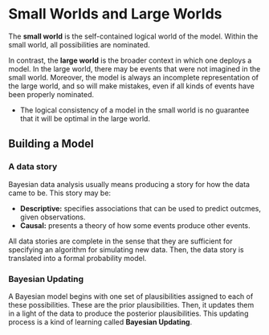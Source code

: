 # Small Worlds and Large Worlds

The **small world** is the self-contained logical world of the model. Within the small world, all possibilities are nominated. 

In contrast, the **large world** is the broader context in which one deploys a model. In the large world, there may be events that were not imagined in the small world. Moreover, the model is always an incomplete representation of the large world, and so will make mistakes, even if all kinds of events have been properly nominated.
* The logical consistency of a model in the small world is no guarantee that it will be optimal in the large world.

## Building a Model

### A data story

Bayesian data analysis usually means producing a story for how the data came to be. This story may be:
* **Descriptive:** specifies associations that can be used to predict outcmes, given observations. 
* **Causal:** presents a theory of how some events produce other events.

All data stories are complete in the sense that they are sufficient for specifying an algorithm for simulating new data. Then, the data story is translated into a formal probability model.


### Bayesian Updating

A Bayesian model begins with one set of plausibilities assigned to each of these possibilities. These are the prior plausibilities. Then, it updates them in a light of the data to produce the posterior plausibilities. This updating process is a kind of learning called **Bayesian Updating**.
